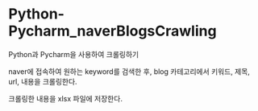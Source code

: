 # Python-Pycharm_naverBlogsCrawling
Python과 Pycharm을 사용하여 크롤링하기

naver에 접속하여 원하는 keyword를 검색한 후,
blog 카테고리에서 키워드, 제목, url, 내용을 크롤링한다.

크롤링한 내용을 xlsx 파일에 저장한다.

